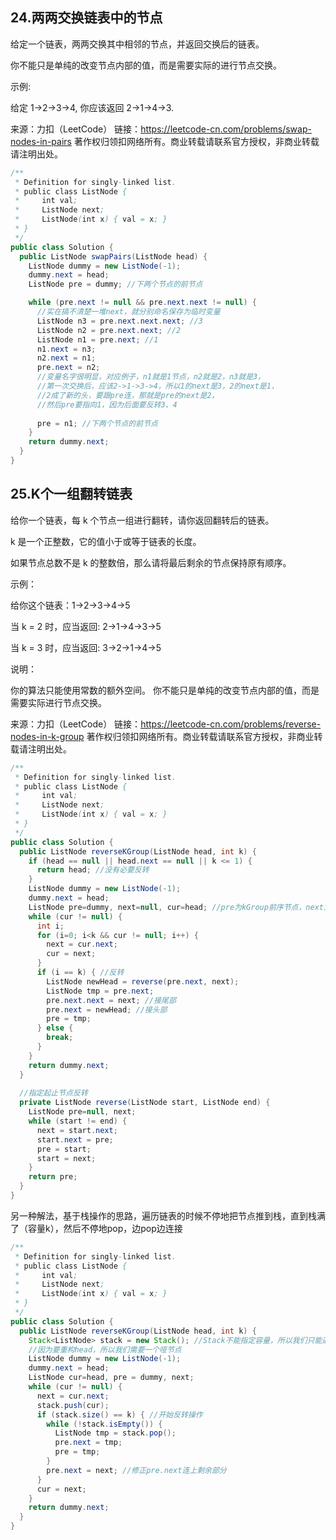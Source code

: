 ## 24.两两交换链表中的节点

给定一个链表，两两交换其中相邻的节点，并返回交换后的链表。

你不能只是单纯的改变节点内部的值，而是需要实际的进行节点交换。

 

示例:

给定 1->2->3->4, 你应该返回 2->1->4->3.

来源：力扣（LeetCode）
链接：https://leetcode-cn.com/problems/swap-nodes-in-pairs
著作权归领扣网络所有。商业转载请联系官方授权，非商业转载请注明出处。

```java
/**
 * Definition for singly-linked list.
 * public class ListNode {
 *     int val;
 *     ListNode next;
 *     ListNode(int x) { val = x; }
 * }
 */
public class Solution {
  public ListNode swapPairs(ListNode head) {
    ListNode dummy = new ListNode(-1);
    dummy.next = head;
    ListNode pre = dummy; //下两个节点的前节点

    while (pre.next != null && pre.next.next != null) {
      //实在搞不清楚一堆next，就分别命名保存为临时变量
      ListNode n3 = pre.next.next.next; //3
      ListNode n2 = pre.next.next; //2
      ListNode n1 = pre.next; //1
      n1.next = n3;
      n2.next = n1;
      pre.next = n2;
      //变量名字很明显，对应例子，n1就是1节点，n2就是2，n3就是3，
      //第一次交换后，应该2->1->3->4，所以1的next是3，2的next是1，
      //2成了新的头，要跟pre连，那就是pre的next是2，
      //然后pre要指向1，因为后面要反转3、4
      
      pre = n1; //下两个节点的前节点
    }
    return dummy.next;
  }
}
```



## 25.K个一组翻转链表

给你一个链表，每 k 个节点一组进行翻转，请你返回翻转后的链表。

k 是一个正整数，它的值小于或等于链表的长度。

如果节点总数不是 k 的整数倍，那么请将最后剩余的节点保持原有顺序。

 

示例：

给你这个链表：1->2->3->4->5

当 k = 2 时，应当返回: 2->1->4->3->5

当 k = 3 时，应当返回: 3->2->1->4->5

 

说明：

你的算法只能使用常数的额外空间。
你不能只是单纯的改变节点内部的值，而是需要实际进行节点交换。

来源：力扣（LeetCode）
链接：https://leetcode-cn.com/problems/reverse-nodes-in-k-group
著作权归领扣网络所有。商业转载请联系官方授权，非商业转载请注明出处。

```java
/**
 * Definition for singly-linked list.
 * public class ListNode {
 *     int val;
 *     ListNode next;
 *     ListNode(int x) { val = x; }
 * }
 */
public class Solution {
  public ListNode reverseKGroup(ListNode head, int k) {
    if (head == null || head.next == null || k <= 1) {
      return head; //没有必要反转
    }
    ListNode dummy = new ListNode(-1);
    dummy.next = head;
    ListNode pre=dummy, next=null, cur=head; //pre为kGroup前序节点，next为kGroup后续节点
    while (cur != null) {
      int i;
      for (i=0; i<k && cur != null; i++) {
        next = cur.next;
        cur = next;
      }
      if (i == k) { //反转
        ListNode newHead = reverse(pre.next, next);
        ListNode tmp = pre.next;
        pre.next.next = next; //接尾部
        pre.next = newHead; //接头部
        pre = tmp;
      } else {
        break;
      }
    }
    return dummy.next;
  }
  
  //指定起止节点反转
  private ListNode reverse(ListNode start, ListNode end) {
    ListNode pre=null, next;
    while (start != end) {
      next = start.next;
      start.next = pre;
      pre = start;
      start = next;
    }
    return pre;
  }
}
```

另一种解法，基于栈操作的思路，遍历链表的时候不停地把节点推到栈，直到栈满了（容量k），然后不停地pop，边pop边连接

```java
/**
 * Definition for singly-linked list.
 * public class ListNode {
 *     int val;
 *     ListNode next;
 *     ListNode(int x) { val = x; }
 * }
 */
public class Solution {
  public ListNode reverseKGroup(ListNode head, int k) {
    Stack<ListNode> stack = new Stack(); //Stack不能指定容量，所以我们只能通过size判断
    //因为要重构head，所以我们需要一个哑节点
    ListNode dummy = new ListNode(-1);
    dummy.next = head;
    ListNode cur=head, pre = dummy, next; 
    while (cur != null) {
      next = cur.next;
      stack.push(cur);
      if (stack.size() == k) { //开始反转操作
        while (!stack.isEmpty()) {
          ListNode tmp = stack.pop();
          pre.next = tmp;
          pre = tmp;
        }
        pre.next = next; //修正pre.next连上剩余部分
      }
      cur = next;
    }
    return dummy.next;
  }
}
```

